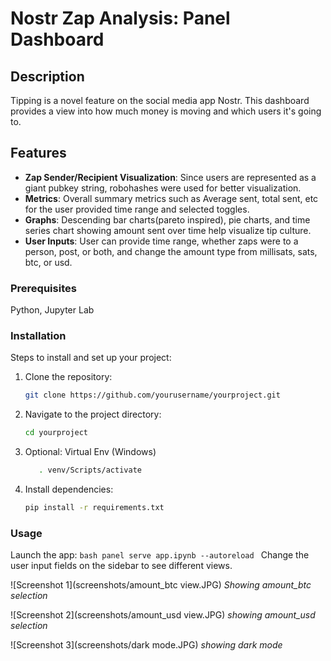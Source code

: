 # Nostr Zap Analysis: Panel Dashboard

## Description

Tipping is a novel feature on the social media app Nostr. This dashboard provides a view into how much money is moving and which users it's going to. 

## Features

- **Zap Sender/Recipient Visualization**: Since users are represented as a giant pubkey string, robohashes were used for better visualization. 
- **Metrics**: Overall summary metrics such as Average sent, total sent, etc for the user provided time range and selected toggles. 
- **Graphs**: Descending bar charts(pareto inspired), pie charts, and time series chart showing amount sent over time help visualize tip culture.
- **User Inputs**: User can provide time range, whether zaps were to a person, post, or both, and change the amount type from millisats, sats, btc, or usd. 

### Prerequisites

Python, Jupyter Lab 

### Installation

Steps to install and set up your project:
1. Clone the repository:
    ```bash
    git clone https://github.com/yourusername/yourproject.git
    ```
2. Navigate to the project directory:
    ```bash
    cd yourproject
    ```
3. Optional: Virtual Env (Windows)
    ```bash
       . venv/Scripts/activate
   ```
5. Install dependencies:
    ```bash
    pip install -r requirements.txt
    ```

### Usage
Launch the app:
    ```bash
    panel serve app.ipynb --autoreload
    ```
Change the user input fields on the sidebar to see different views.

![Screenshot 1](screenshots/amount_btc view.JPG)
*Showing amount_btc selection*

![Screenshot 2](screenshots/amount_usd view.JPG)
*showing amount_usd selection*

![Screenshot 3](screenshots/dark mode.JPG)
*showing dark mode*

